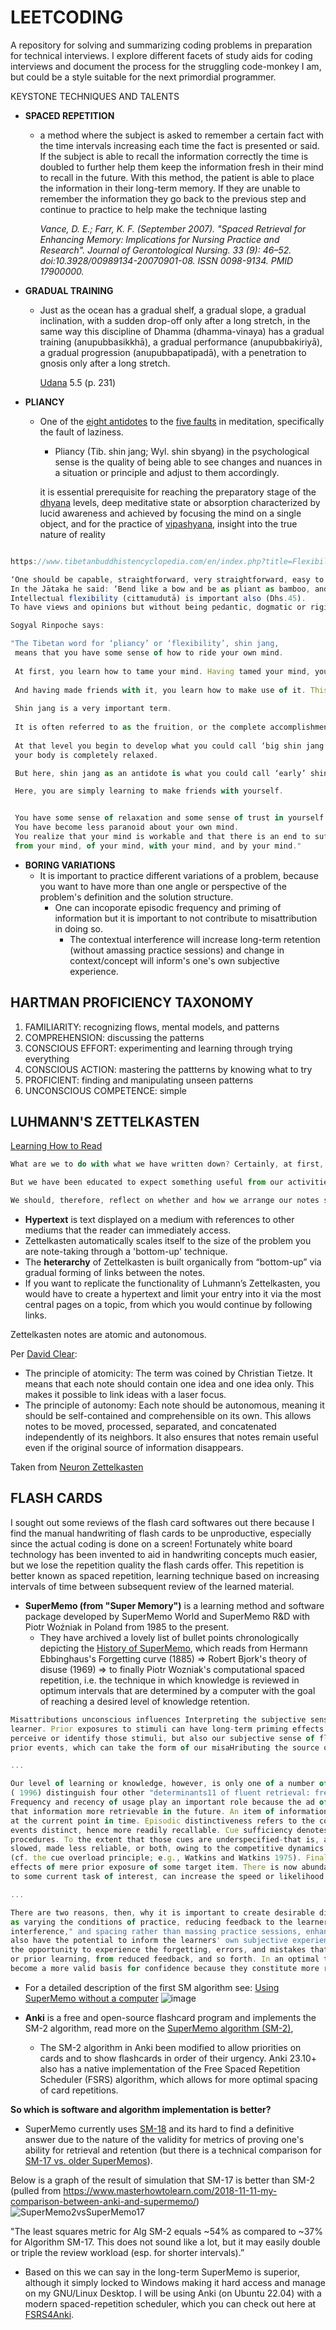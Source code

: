 # LEETCODING

A repository for solving and summarizing coding problems in preparation for technical interviews.
I explore different facets of study aids for coding interviews and document the process for the struggling code-monkey I am, but could be a style suitable for the next primordial programmer.

KEYSTONE TECHNIQUES AND TALENTS

- **SPACED REPETITION**
  - a method where the subject is asked to remember a certain fact with the time intervals increasing each time the fact is presented or said. If the subject is able to recall the information correctly the time is doubled to further help them keep the information fresh in their mind to recall in the future. With this method, the patient is able to place the information in their long-term memory. If they are unable to remember the information they go back to the previous step and continue to practice to help make the technique lasting

      _Vance, D. E.; Farr, K. F. (September 2007). "Spaced Retrieval for Enhancing Memory: Implications for Nursing Practice and Research". Journal of Gerontological Nursing. 33 (9): 46–52. doi:10.3928/00989134-20070901-08. ISSN 0098-9134. PMID 17900000._
- **GRADUAL TRAINING**
  - Just as the ocean has a gradual shelf, a gradual slope, a gradual inclination, with a sudden drop-off only after a long stretch, in the same way this discipline of Dhamma (dhamma-vinaya) has a gradual training (anupubbasikkhā), a gradual performance (anupubbakiriyā), a gradual progression (anupubbapatipadā), with a penetration to gnosis only after a long stretch.

      [Udana](https://ancient-buddhist-texts.net/Texts-and-Translations/Udana/Exalted-Utterances.pdf) 5.5  (p. 231)

- **PLIANCY**
  - One of the [eight antidotes](https://www.tibetanbuddhistencyclopedia.com/en/index.php?title=Eight_antidotes) to the [five faults](https://www.tibetanbuddhistencyclopedia.com/en/index.php?title=Five_faults) in meditation, specifically the fault of laziness.
    - Pliancy (Tib. shin jang; Wyl. shin sbyang) in the psychological sense is the quality of being able to see changes and nuances in a situation or principle and adjust to them accordingly.

    it is essential prerequisite for reaching the preparatory stage of the [dhyana](https://www.tibetanbuddhistencyclopedia.com/en/index.php?title=Dhyana) levels, deep meditative state or absorption characterized by lucid awareness and achieved by focusing the mind on a single object, and for the practice of [vipashyana](https://www.tibetanbuddhistencyclopedia.com/en/index.php?title=Vipashyana), insight into the true nature of reality

``` typescript

https://www.tibetanbuddhistencyclopedia.com/en/index.php?title=Flexibility

‘One should be capable, straightforward, very straightforward, easy to speak to, flexible and modest.’ (Sn.143). 
In the Jātaka he said: ‘Bend like a bow and be as pliant as bamboo, and then you will not be at odds with anyone.’ (Ja.VI,295). 
Intellectual flexibility (cittamudutā) is important also (Dhs.45). 
To have views and opinions but without being pedantic, dogmatic or rigid about them is an important aspect of detachment.

Sogyal Rinpoche says:

"The Tibetan word for ‘pliancy’ or ‘flexibility’, shin jang,
 means that you have some sense of how to ride your own mind. 
 
 At first, you learn how to tame your mind. Having tamed your mind, you learn how to make friends with it. 
 
 And having made friends with it, you learn how to make use of it. This is riding your mind. 
 
 Shin jang is a very important term. 
 
 It is often referred to as the fruition, or the complete accomplishment of shamatha. 
 
 At that level you begin to develop what you could call ‘big shin jang’: your mind is soothed, 
 your body is completely relaxed. 

 But here, shin jang as an antidote is what you could call ‘early’ shin jang, not ‘final’ shin jang. 

 Here, you are simply learning to make friends with yourself. 


 You have some sense of relaxation and some sense of trust in yourself. 
 You have become less paranoid about your own mind. 
 You realize that your mind is workable and that there is an end to suffering 
 from your mind, of your mind, with your mind, and by your mind."
```

- **BORING VARIATIONS**
  - It is important to practice different variations of a problem, because you want to have more than one angle or perspective of the problem's definition and the solution structure.
    - One can incoporate episodic frequency and priming of information but it is important to not contribute to misattribution in doing so.
      - The contextual interference will increase long-term retention (without amassing practice sessions) and change in context/concept will inform's one's own subjective experience.

## HARTMAN PROFICIENCY TAXONOMY

1. FAMILIARITY: recognizing flows, mental models, and patterns
2. COMPREHENSION: discussing the patterns
3. CONSCIOUS EFFORT: experimenting and learning through trying everything
4. CONSCIOUS ACTION: mastering the pattterns by knowing what to try
5. PROFICIENT: finding and manipulating unseen patterns
6. UNCONSCIOUS COMPETENCE: simple

## LUHMANN'S ZETTELKASTEN

[Learning How to Read](https://luhmann.surge.sh/learning-how-to-read)

``` typescript
What are we to do with what we have written down? Certainly, at first, we will produce mostly garbage.

But we have been educated to expect something useful from our activities and soon lose confidence if nothing useful seems to result.

We should, therefore, reflect on whether and how we arrange our notes so that they are available for later access.
```

- **Hypertext** is text displayed on a medium with references to other mediums that the reader can immediately access.
- Zettelkasten automatically scales itself to the size of the problem you are note-taking through a 'bottom-up' technique.
- The **heterarchy** of Zettelkasten is built organically from “bottom-up” via gradual forming of links between the notes.
- If you want to replicate the functionality of Luhmann’s Zettelkasten, you would have to create a hypertext and limit your entry into it via the most central pages on a topic, from which you would continue by following links.

Zettelkasten notes are atomic and autonomous.

Per [David Clear](https://writingcooperative.com/zettelkasten-how-one-german-scholar-was-so-freakishly-productive-997e4e0ca125):

- The principle of atomicity: The term was coined by Christian Tietze. It means that each note should contain one idea and one idea only. This makes it possible to link ideas with a laser focus.
- The principle of autonomy: Each note should be autonomous, meaning it should be self-contained and comprehensible on its own. This allows notes to be moved, processed, separated, and concatenated independently of its neighbors. It also ensures that notes remain useful even if the original source of information disappears.

Taken from [Neuron Zettelkasten](https://neuron.zettel.page/)

## FLASH CARDS

I sought out some reviews of the flash card softwares out there because I find the manual handwriting of flash cards to be unproductive, especially since the actual coding is done on a screen! Fortunately white board technology has been invented to aid in handwriting concepts much easier, but we lose the repetition quality the flash cards offer. This repetition is better known as spaced repetition, learning technique based on increasing intervals of time between subsequent review of the learned material.

- **SuperMemo (from "Super Memory")** is a learning method and software package developed by SuperMemo World and SuperMemo R&D with Piotr Woźniak in Poland from 1985 to the present.
  - They have archived a lovely list of bullet points chronologically depicting the [History of SuperMemo](https://super-memory.com/english/history.htm), which reads from Hermann Ebbinghaus's Forgetting curve (1885) => Robert Bjork's theory of disuse (1969) => to finally Piotr Wozniak's computational spaced repetition, i.e. the technique in which knowledge is reviewed in optimum intervals that are determined by a computer with the goal of reaching a desired level of knowledge retention.

 ``` TypeScript
Misattributions unconscious influences Interpreting the subjective sense of perceptual fluency or familiarity poses a challenge of sorts for the
learner. Prior exposures to stimuli can have long-term priming effects that influence not only the objective speed and/or accuracy of our ability to
perceive or identify those stimuli, but also our subjective sense of fluency or familiarity... We are susceptible, therefore, to unconscious influences of
prior events, which can take the form of our misaHributing the source or cause of our sense of perceptual fluency.

...

Our level of learning or knowledge, however, is only one of a number of possible contributors to fluent retrieval. In their analysis, Benjamin and Bjork
( 1996) distinguish four other "determinants11 of fluent retrieval: frequency and recency of usage, episodic distinctiveness, cue sufficiency, and priming.
Frequency and recency of usage play an important role because the ad of retrieval is itself a learning event, in that the retrieval of information makes
that information more retrievable in the future. An item of information that has been accessed frequently will tend to be characterized by fluent retrieval
at the current point in time. Episodic distinctiveness refers to the collectio of factors, such as salience, emotionality, and temporal isolation, that makes 
events distinct, hence more readily recallable. Cue sufficiency denotes the effectiveness of the cues guiding the retrieval of desired facts, information, or
procedures. To the extent that those cues are underspecified-that is, associated with multiple items in memory-retrieval of any one item will be
slowed, made less reliable, or both, owing to the competitive dynamics that characterize retrieval processes in human memory
(cf. the cue overload principle; e.g., Watkins and Watkins 1975). Finally, as in the discussion of perceptual fluency, priming, refers to the
effects of mere prior exposure of some target item. There is now abundant evidence that prior presentation of an item, even in a context nominally unrelated
to some current task of interest, can increase the speed or likelihood that the item, among other possible items, is retrieved in response to a cue of some kind.

...

There are two reasons, then, why it is important to create desirable difficulties for the learner during training. One reason is that manipulations such
as varying the conditions of practice, reducing feedback to the learner, sequencing materials and tasks to be learned in ways that cause "contextual
interference," and spacing rather than massing practice sessions, enhance long-term retention and transfer. The other reason is that such manipulations
also have the potential to inform the learners' own subjective experiences. In the context of the total training experience, such manipulations give learners
the opportunity to experience the forgetting, errors, and mistakes that result from changes in task or contextual cues, from interference owing to interpolated
or prior learning, from reduced feedback, and so forth. In an optimal training environment, the learners' successes become more informative as well-that is,
become a more valid basis for confidence because they constitute more reliable evidence that skills and knowledge will remain accessible over time and in altered circumstances.  
```

- For a detailed description of the first SM algorithm see: [Using SuperMemo without a computer](https://super-memory.com/articles/paper.htm)
![image](https://github.com/user-attachments/assets/19c89f23-3c7e-44a8-9c7b-47a3b63832e4)

- **Anki** is a free and open-source flashcard program and implements the SM-2 algorithm, read more on the [SuperMemo algorithm (SM-2)](https://en.wikipedia.org/wiki/SuperMemo#Description_of_SM-2_algorithm),
  - The SM-2 algorithm in Anki been modified to allow priorities on cards and to show flashcards in order of their urgency. Anki 23.10+ also has a native implementation of the Free Spaced Repetition Scheduler (FSRS) algorithm, which allows for more optimal spacing of card repetitions.

**So which is software and algorithm implementation is better?**

- SuperMemo currently uses [SM-18](https://supermemo.guru/wiki/Algorithm_SM-18) and its hard to find a definitive answer due to the nature of the validity for metrics of proving one's ability for retrieval and retention (but there is a technical comparison for [SM-17 vs. older SuperMemos](https://supermemopedia.com/wiki/Algorithm_SM-17_vs._older_SuperMemos)).

Below is a graph of the result of simulation that SM-17 is better than SM-2
(pulled from <https://www.masterhowtolearn.com/2018-11-11-my-comparison-between-anki-and-supermemo/>)
![SuperMemo2vsSuperMemo17](./doc/spaced_repetition_algorithm_contest.png)

"The least squares metric for Alg SM-2 equals ~54% as compared to ~37% for Algorithm SM-17. This does not sound like a lot, but it may easily double or triple the review workload (esp. for shorter intervals).”

- Based on this we can say in the long-term SuperMemo is superior, although it simply locked to Windows making it hard access and manage on my GNU/Linux Desktop. I will be using Anki (on Ubuntu 22.04) with a modern spaced-repetition scheduler, which you can check out here at [FSRS4Anki](https://github.com/open-spaced-repetition/fsrs4anki).

